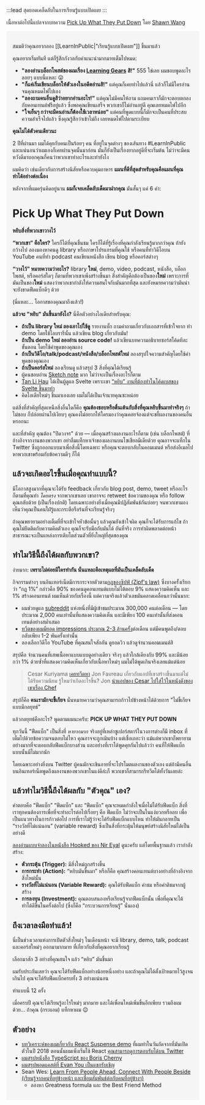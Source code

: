:::lead
สุดยอดเคล็ดลับในการเรียนรู้แบบเปิดเผย
:::

เนื้อหาต่อไปนี้แปลจากบทความ [Pick Up What They Put Down](https://www.swyx.io/learn-in-public/) โดย [Shawn Wang](https://www.swyx.io/)

<div style="padding: 1rem; background-color: #F5F5F5;">

สมมติว่าคุณอยากลอง [[LearnInPublic|"เรียนรู้แบบเปิดเผย"]] ขึ้นมาแล้ว

คุณอยากเริ่มทันที แต่ก็รู้สึกกังวลกับคำแนะนำมากมายเต็มไปหมด:

- **"ลองอ่านบล็อกโพสต์ของผมเรื่อง [Learning Gears](https://www.swyx.io/learning-gears) สิ!"** 555 ใช่เลย ผมชอบพูดอะไรลอยๆ แบบนี้แหละ 😛
- **"ก็แค่เริ่มเขียนบล็อกให้ตัวเองในอดีตอ่านสิ!"** แต่คุณก็เคยทำไปแล้วนี่ แล้วก็ไม่มีใครอ่าน จนคุณหมดไฟไปเอง
- **"ลองถามคนอื่นดูสิว่าอยากอ่านอะไร!"** แต่คุณไม่มีคนให้ถาม แถมคนเราก็มักจะตอบตกลงกับคอนเทนต์ฟรีอยู่แล้ว ซึ่งพอคุณเขียนเสร็จ พวกเขาก็ไม่อ่านอยู่ดี คุณเลยหมดไฟไปอีก
- **"ใจเย็นๆ กว่าจะมีคนอ่านก็ต้องใช้เวลาหน่อย"** แต่คนที่พูดแบบนี้ก็มักจะเป็นคนที่ประสบความสำเร็จไปแล้ว ซึ่งคุณรู้สึกว่าเข้าไม่ถึง เลยหมดไฟไปตามระเบียบ

**คุณไม่ได้ตัวคนเดียวนะ**

2 ปีที่ผ่านมา ผมได้คุยกับคนเป็นร้อยๆ คน ที่อยู่ในจุดต่างๆ ของเส้นทาง #LearnInPublic และแน่นอนว่าผมเองก็เคยผ่านจุดนั้นมาก่อน มันก็ยังเป็นเรื่องยากอยู่ดีที่จะเริ่มต้น ไม่ว่าจะมีคนหวังดีมาบอกคุณกี่คนว่าพวกเขาทำอะไรและทำยังไง

ผมคิดว่า เช่นเดียวกับการสร้างนิสัยหรือควบคุมอาหาร **แผนที่ดีที่สุดสำหรับคุณคือแผนที่คุณทำได้อย่างต่อเนื่อง**

หลังจากที่ผมครุ่นคิดอยู่นาน **ผมก็เจอเคล็ดลับเด็ดมาฝากคุณ** มันสั้นๆ แค่ 6 คำ:

# Pick Up What They Put Down

**หยิบสิ่งที่พวกเขาวางไว้**

**“พวกเขา” คือใคร?** ใครก็ได้ที่คุณชื่นชม ใครก็ได้ที่รู้เรื่องที่คุณกำลังเรียนรู้มากกว่าคุณ ถ้ายังกว้างไป ลองมองหาคนดู library หรือภาษาโปรแกรมที่คุณใช้ หรือคนที่ทำวิดีโอบน YouTube คนที่ทำ podcast คนเขียนหนังสือ เขียน blog หรือคอร์สต่างๆ

**“วางไว้” หมายความว่าอะไร?** library **ใหม่**, demo, video, podcast, หนังสือ, บล็อกโพสต์, หรือคอร์สใดๆ ก็ตามที่พวกเขาเพิ่งสร้างขึ้นมา สิ่งสำคัญคือต้องเป็นของ**ใหม่** เพราะการที่มันเป็นของ**ใหม่** แสดงว่าพวกเขากำลังให้ความสนใจกับมันมากที่สุด และยังหมายความว่ามันน่าจะยังขาดฟีดแบ็กดีๆ ด้วย

(นี่แหละ... โอกาสของคุณมาถึงแล้ว!)

**แล้วจะ "หยิบ" มันขึ้นมายังไง?** นี่คือตัวอย่างไอเดียสำหรับคุณ:

- **ถ้าเป็น library ใหม่ ลองเอาไปใช้ดู** รายงานบั๊ก ถามคำถามเกี่ยวกับเอกสารที่เข้าใจยาก ทำ demo โดยใช้ไลบรารีนั้น แล้วเขียน blog เกี่ยวกับมัน!
- **ถ้าเป็น demo ใหม่ ลองอ่าน source code!** แล้วเขียนบทความอธิบายซอร์สโค้ดทีละขั้นตอน โดยใช้คำพูดของคุณเอง
- **ถ้าเป็นวิดีโอ/talk/podcast/หนังสือ/บล็อกโพสต์ใหม่** ลองสรุปใจความสำคัญโดยใช้คำพูดของคุณเอง
- **ถ้าเป็นคอร์สใหม่** ลองเรียนดู แล้วสรุป 3 สิ่งที่คุณได้เรียนรู้
- ผู้คนชอบอ่าน [Sketch note](https://illustrated.dev/) มาก ไม่ว่าจะเป็นเรื่องอะไรก็ตาม
- [Tan Li Hau](https://twitter.com/lihautan) ได้เป็นผู้ดูแล Svelte เพราะเขา [“หยิบ” งานที่ต้องทำในโค้ดเบสของ Svelte ขึ้นมาทำ](https://www.youtube.com/watch?v=NSUa1124ahs)
- คิดไอเดียใหม่ๆ ขึ้นมาเองเลย ผมไม่ได้เป็นเจ้านายคุณซะหน่อย

แต่สิ่งที่สำคัญที่สุดเหนือสิ่งอื่นใดก็คือ **คุณต้องชอบหรือตื่นเต้นกับสิ่งที่คุณหยิบขึ้นมาทำจริงๆ** ถ้าไม่ชอบ ก็ปล่อยผ่านไปเงียบๆ คุณคงไม่อยากให้ใครมองว่าคุณคอยจ้องแต่จะขยี้ผลงานของคนอื่นหรอกนะ

และที่สำคัญ คุณต้อง "ปิดวงจร" ด้วย — เมื่อคุณสร้างผลงานอะไรก็ตาม (เช่น บล็อกโพสต์) ที่อ้างอิงจากงานของพวกเขา อย่าลืมแท็กหาเจ้าของผลงานบนโซเชียลมีเดียด้วย คุณอาจจะแท็กใน Twitter ซึ่งถูกออกแบบมาเพื่อสิ่งนี้โดยเฉพาะ หรือคุณจะตอบกลับในคอมเมนต์ หรือส่งอีเมลไปหาพวกเขาพร้อมกับข้อความดีๆ ก็ได้

## แล้วจะเกิดอะไรขึ้นเมื่อคุณทำแบบนี้?

มีโอกาสสูงมากที่คุณจะได้รับ feedback เกี่ยวกับ blog post, demo, tweet หรืออะไรก็ตามที่คุณทำ _โดยตรง_ จากพวกเขาเลย เขาอาจจะ retweet ข้อความของคุณ​ หรือ follow คุณกลับด้วย (เป็นเรื่องปกติ) โดยเฉพาะอย่างยิ่งเมื่อคุณมีปฏิสัมพันธ์กันบ่อยๆ จนพวกเขามองเห็นว่าคุณเป็นคนใฝ่รู้และกระตือรือร้นที่จะเรียนรู้จริงๆ

ถ้าคุณพยายามอย่างเต็มที่ที่จะเข้าใจหัวข้อนั้นๆ แล้วคุณยังเข้าใจผิด คุณก็จะได้รับการแก้ไข ถ้าคุณไม่ยึดติดกับความคิดตัวเอง คุณก็จะรับมือกับมันได้ อันที่จริง การทำผิดพลาดต่อหน้าสาธารณะจะเป็นแหล่งการเติบโตส่วนตัวที่ยิ่งใหญ่ที่สุดของคุณ

## ทำไมวิธีนี้ถึงได้ผลกับพวกเขา?

ง่ายมาก: **เพราะไม่ค่อยมีใครทำกัน นั่นแหละคือเหตุผลที่มันเป็นเคล็ดลับเด็ด**

กิจกรรมต่างๆ บนอินเทอร์เน็ตมีการกระจายตัวตาม[กฎของซิปฟ์ (Zipf's law)](https://en.wikipedia.org/wiki/Zipf%27s_law) ซึ่งบางครั้งเรียกว่า “กฎ 1%” กล่าวคือ 90% ของคนดูคอนเทนต์แบบไม่โต้ตอบ 9% แสดงความคิดเห็น และ 1% สร้างคอนเทนต์ ผมเห็นด้วยกับเรื่องนี้ แต่ความจริงแล้วตัวเลขมันคลาดเคลื่อนกว่านั้นมาก:

- ผมช่วยดูแล [subreddit](https://www.reddit.com/r/reactjs) แห่งหนึ่งที่มีผู้เข้าชมประมาณ 300,000 คนต่อเดือน — โดยประมาณ 2,000 คนเท่านั้นที่แสดงความคิดเห็น และมีเพียง 100 คนเท่านั้นที่ส่งคอนเทนต์อย่างสม่ำเสมอ
- [ทวีตของผมมียอด impressions ประมาณ 2-3 ล้านครั้ง](https://www.swyx.io/writing/10000-loose-fans/)ต่อเดือน แต่มีคนพูดถึง/ตอบกลับเพียง 1-2 พันครั้งเท่านั้น
- ลองเลือกวิดีโอ YouTube ที่คุณสนใจสักอัน ดูยอดวิว แล้วดูจำนวนคอมเมนต์สิ

สรุปคือ จำนวนคนที่เสพเนื้อหาแบบแบบดูอย่างเดียว จริงๆ แล้วใกล้เคียงกับ 99% และมีน้อยกว่า 1% ด้วยซ้ำที่แสดงความคิดเห็นเกี่ยวกับเนื้อหาใหม่ๆ ผมไม่ได้พูดเกินจริงเลยแม้แต่น้อย

> Cesar Kuriyama [เคยทวีตหา](https://x.com/CesarKuriyama/status/331652847806595072) Jon Favreau เกี่ยวกับแอปที่เขาสร้างขึ้นมาแต่ไม่ได้รับความนิยม รู้ไหมว่าเกิดอะไรขึ้น? Jon [นำแอปของ Cesar ไปใส่ไว้ในหนังดังของเขาเรื่อง Chef](https://www.indiehackers.com/podcast/141-cesar-kuriyama-of-1-second-everyday)

สรุปก็คือ **คนเรามักจะขี้เกียจ** นั่นหมายความว่าคุณสามารถก้าวไปข้างหน้าได้ด้วยการ "ไม่ขี้เกียจแบบมีกลยุทธ์"

แล้วกลยุทธ์คืออะไร? พูดตามผมนะครับ: **PICK UP WHAT THEY PUT DOWN**

ทุกวันนี้ "ฟีดแบ็ก" เป็นสิ่งที่ _หายากมาก_ จริงอยู่ที่เหล่าซูเปอร์สตาร์ในวงการต่างก็มี inbox ที่เต็มไปด้วยข้อความจนตอบไม่ไหว คุณอาจจะถูกเมินบ้าง แต่เชื่อเถอะว่า แม้แต่พวกเขาก็พยายามอย่างมากที่จะตอบกลับฟีดแบ็กบางส่วน และอย่างที่เราได้พูดคุยกันไปแล้วว่า คนที่ให้ฟีดแบ็กแบบนั้นมีไม่มากนัก

โดยเฉพาะอย่างยิ่งบน Twitter ผู้คนมักจะเขินอายที่จะโปรโมตผลงานของตัวเอง แต่ถ้ามีคนอื่นบนอินเทอร์เน็ตพูดถึงผลงานของพวกเขาในแง่ดีล่ะก็ พวกเขาก็สามารถรีทวีตได้ทั้งวันเลยล่ะ

## แล้วทำไมวิธีนี้ถึงได้ผลกับ "ตัวคุณ" เอง?

คำตอบคือ “ฟีดแบ็ก” “ฟีดแบ็ก” และ “ฟีดแบ็ก” คุณจะหมดกำลังใจเมื่อไม่ได้รับฟีดแบ็ก สิ่งที่เราทุกคนต้องการเพื่อที่จะทำอะไรต่อไปเรื่อยๆ คือ ฟีดแบ็ก ไม่ว่าจะเป็นในแง่บวกหรือลบ เพื่อเป็นแนวทางในการก้าวต่อไป การที่เราไม่รู้ว่าจะได้รับฟีดแบ็กแบบไหน ทำให้มันกลายเป็น “รางวัลที่ไม่แน่นอน” (variable reward) ซึ่งเป็นสิ่งที่กระตุ้นให้มนุษย์สร้างนิสัยใหม่ได้เป็นอย่างดี

[ลองอ่านแบบจำลองในหนังสือ Hooked ของ Nir Eyal](https://www.nirandfar.com/how-to-manufacture-desire/) ดูนะครับ แต่โดยพื้นฐานแล้ว เรากำลังสร้าง:

- **ตัวกระตุ้น (Trigger):** มีสิ่งใหม่ถูกสร้างขึ้น
- **การกระทำ (Action):** “หยิบมันขึ้นมา” หรือก็คือ คุณสร้างคอนเทนต์บางอย่างที่อ้างอิงจากสิ่งใหม่นั้น
- **รางวัลที่ไม่แน่นอน (Variable Reward):** คุณได้รับฟีดแบ็ก คำชม หรือคำติชมจากผู้สร้าง
- **การลงทุน (Investment):** คุณตอบสนองหรือเรียนรู้จากฟีดแบ็กนั้น เพื่อที่คุณจะได้ทำได้ดีขึ้นในครั้งต่อไป (ซึ่งก็คือ “กระบวนการเรียนรู้” นั่นเอง)

## ถึงเวลาลงมือทำแล้ว!

นี่เป็นช่วงเวลาแห่งการเปิดตัวสิ่งใหม่ๆ ในเดือนหน้า จะมี library, demo, talk, podcast และคอร์สใหม่ๆ ออกมามากมาย ที่เกี่ยวกับสิ่งที่คุณอยากเรียนรู้

เลือกมาสัก 3 อย่างที่คุณสนใจ แล้ว “หยิบ” มันขึ้นมา

ผมรับประกันเลยว่า คุณจะได้รับฟีดแบ็กอย่างน้อยหนึ่งอย่าง และถ้าคุณไม่ได้ตั้งเป้าหมายไว้สูงจนเกินไป คุณจะได้รับฟีดแบ็กครบทั้ง 3 อย่างแน่นอน

ทำแบบนี้ 12 ครั้ง

เมื่อครบปี คุณจะได้เรียนรู้อะไรใหม่ๆ มากมาย และได้เพื่อนใหม่เพิ่มขึ้นอีกเพียบ รวมถึงผมด้วย... ถ้าคุณ (กระแอม) แท็กหาผม 😉

## ตัวอย่าง

- [บทวิเคราะห์ของผมเกี่ยวกับ React Suspense demo](https://dev.to/swyx/a-walkthrough-of-that-react-suspense-demo--4j6a) ที่ผมทำในวันถัดจากที่มันเปิดตัวในปี 2018 ตอนนั้นผมเพิ่งเริ่มใช้ React [คุณสามารถดูการตอบรับได้บน Twitter](https://twitter.com/search?f=tweets&q=https%3A%2F%2Fdev.to%2Fswyx%2Fa-walkthrough-of-that-react-suspense-demo--4j6a%20)
- [ผมสรุปหนังสือ TypeScript ของ Boris Cherny](https://twitter.com/swyx/status/1135525665971695617#m)
- [ผมสรุปพอดแคสต์ที่ Evan You เป็นแขกรับเชิญ](https://twitter.com/swyx/status/1199619073836867585#m)
- Sean Wes: [Learn From People Ahead, Connect With People Beside (เรียนรู้จากคนที่อยู่ข้างหน้า และเชื่อมสัมพันธ์ต่อกับคนที่อยู่ข้างๆ)](https://podtail.com/en/podcast/seanwes-podcast/486-sabbatical-episode-finding-community-part-3-of/)
  - ลองหา Greatness formula และ the Best Friend Method

</div>
